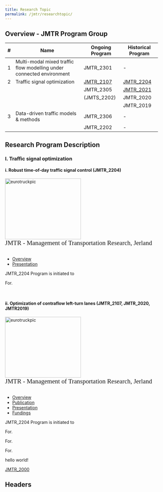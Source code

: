 ```yaml
---
title: Research Topic
permalink: /jmtr/researchtopic/
---
```


<style>
.intro{
font-family:times;
font-size:21px;
}
</style>

## Overview - JMTR Program Group
<table class="table table-striped table-hover ">
  <thead>
    <tr>
      <th>#</th>
      <th>Name</th>
      <th>Ongoing Program</th>
      <th>Historical Program</th>
    </tr>
  </thead>
  <tbody>
    <tr class="success">
      <td>1</td>
      <td>Multi-modal mixed traffic flow modelling under connected environment</td>
      <td>JMTR_2301</td>
      <td>-</td>
    </tr>
    <tr class="info">
      <td>2</td>
      <td>Traffic signal optimization</td>
      <td><a href="#JMTR_2107">JMTR_2107</a></td>
      <td><a href="#JMTR_2204">JMTR_2204</a></td>
    </tr>
    <tr class="info">
      <td> </td>
      <td> </td>
      <td>JMTR_2305</td>
      <td><a href="https://yunqing-jia.github.io/Jerland/jmtr/thesis/#JMTR_2021">JMTR_2021</a></td>
    </tr>
    <tr class="info">
      <td> </td>
      <td> </td>
      <td>(JMTS_2202)</td>
      <td>JMTR_2020</td>
    </tr>
    <tr class="info">
      <td> </td>
      <td> </td>
      <td> </td>
      <td>JMTR_2019</td>
    </tr>
    <tr class="success">
      <td>3</td>
      <td>Data-driven traffic models & methods</td>
      <td>JMTR_2306</td>
      <td>-</td>
    </tr>
    <tr class="success">
      <td> </td>
      <td> </td>
      <td>JMTR_2202</td>
      <td>-</td>
    </tr>
  </tbody>
</table>

## Research Program Description
### I. Traffic signal optimization
#### i. Robust time-of-day traffic signal control (JMTR_2204) 
<a name="JMTR_2305"/> <a name="JMTR_2204"/>

<div class="container">
    <div class="row">
        <div class="col-md-4">
          <img src="{{ "/assets/img/Jerland.png" | relative_url }}" alt="eurotruckpic" class="img-responsive" width='250' height='200'>
        </div>
        <div class="col-md-4">
            <div class="intro">
            JMTR - Management of Transportation Research, Jerland 
            </div>
        </div>
    </div>
</div>

<br>

<ul class="nav nav-tabs">
  <li class="active"><a href="#home" data-toggle="tab">Overview</a></li>
  <li><a href="#profile" data-toggle="tab">Presentation</a></li>
</ul>
<div id="myTabContent" class="tab-content">
  <div class="tab-pane fade active in" id="home">
    <p>JMTR_2204 Program is initiated to</p>
  </div>
  <div class="tab-pane fade" id="profile">
    <p>For.</p>
  </div>
</div>

<br>

#### ii. Optimization of contraflow left-turn lanes (JMTR_2107, JMTR_2020, JMTR2019) 
<a name="JMTR_2107"/> <a name="JMTR_2020"/> <a name="JMTR_2019"/>

<div class="container">
    <div class="row">
        <div class="col-md-4">
          <img src="{{ "/assets/img/Jerland.png" | relative_url }}" alt="eurotruckpic" class="img-responsive" width='250' height='200'>
        </div>
        <div class="col-md-4">
            <div class="intro">
            JMTR - Management of Transportation Research, Jerland 
            </div>
        </div>
    </div>
</div>

<br>

<ul class="nav nav-tabs">
  <li class="active"><a href="#cll" data-toggle="tab">Overview</a></li>
  <li><a href="#cllpub" data-toggle="tab">Publication</a></li>
  <li><a href="#cllpre" data-toggle="tab">Presentation</a></li>
  <li><a href="#cllfund" data-toggle="tab">Fundings</a></li>
</ul>
<div id="myTabContent" class="tab-content">
  <div class="tab-pane fade active in" id="cll">
    <p>JMTR_2204 Program is initiated to</p>
  </div>
  <div class="tab-pane fade" id="profile">
    <p>For.</p>
  </div>
  <div class="tab-pane fade" id="cllpre">
    <p>For.</p>
  </div>
  <div class="tab-pane fade" id="cllfund">
    <p>For.</p>
  </div>
</div>
hello world!

[JMTR_2000](#JMTR_2000)
## Headers